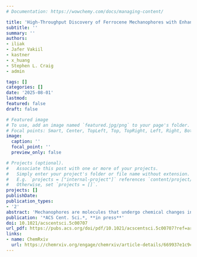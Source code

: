 ```yaml
---
# Documentation: https://wowchemy.com/docs/managing-content/

title: 'High-Throughput Discovery of Ferrocene Mechanophores with Enhanced Reactivity and Network Toughening' 
subtitle: ''
summary: ''
authors:
- iliak
- Jafer Vakiil
- kastner
- x_huang
- Stephen L. Craig
- admin

tags: []
categories: []
date: '2025-08-01'
lastmod: 
featured: false
draft: false

# Featured image
# To use, add an image named `featured.jpg/png` to your page's folder.
# Focal points: Smart, Center, TopLeft, Top, TopRight, Left, Right, BottomLeft, Bottom, BottomRight.
image:
  caption: ''
  focal_point: ''
  preview_only: false

# Projects (optional).
#   Associate this post with one or more of your projects.
#   Simply enter your project's folder or file name without extension.
#   E.g. `projects = ["internal-project"]` references `content/project/deep-learning/index.md`.
#   Otherwise, set `projects = []`.
projects: []
publishDate: 
publication_types:
- '2'
abstract: 'Mechanophores are molecules that undergo chemical changes in response to mechanical force, offering unique opportunities in chemistry, materials science, and drug delivery. However, many potential mechanophores remain unexplored. For example, ferrocenes are attractive targets as mechanophores due to their combination of high thermal stability and mechanochemical lability. However, the mechanochemical potential of ferrocene derivatives remains dramatically underexplored despite the synthesis of thousands of structurally diverse complexes. Herein, we report the computational, machine learning guided discovery of synthesizable ferrocene mechanophores. We identify over one hundred potential target ferrocene mechanophores with wide-ranging mechanochemical activity and use data-driven computational screening to identify a select number of promising complexes. We highlight design principles to alter their mechanochemical activation, including regio-controlled transition state stabilization through bulky groups and a change in mechanism through noncovalent ligand–ligand interactions. The computational screening is validated experimentally both at the polymer strand level through sonication experiments and at the network level, where a computationally discovered ferrocene mechanophore cross-linker leads to greater than 4-fold enhancement in material tearing energy. This work establishes a generalizable framework for the high-throughput discovery and rational design of mechanophores and offers insights into structure–activity relationships in mechanically responsive materials.'
publication: '*ACS Cent. Sci.*, **in press**'
doi: 10.1021/acscentsci.5c00707
url_pdf: https://pubs.acs.org/doi/pdf/10.1021/acscentsci.5c00707?ref=article_openPDF
links:
- name: ChemRxiv
  url: https://chemrxiv.org/engage/chemrxiv/article-details/669937e1c9c6a5c07a9c7f6d
---
```

